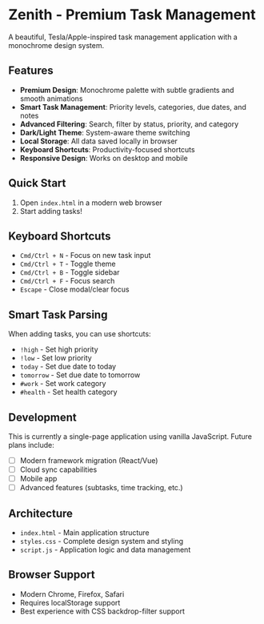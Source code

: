 # Zenith - Premium Task Management

A beautiful, Tesla/Apple-inspired task management application with a monochrome design system.

## Features

- **Premium Design**: Monochrome palette with subtle gradients and smooth animations
- **Smart Task Management**: Priority levels, categories, due dates, and notes
- **Advanced Filtering**: Search, filter by status, priority, and category
- **Dark/Light Theme**: System-aware theme switching
- **Local Storage**: All data saved locally in browser
- **Keyboard Shortcuts**: Productivity-focused shortcuts
- **Responsive Design**: Works on desktop and mobile

## Quick Start

1. Open `index.html` in a modern web browser
2. Start adding tasks!

## Keyboard Shortcuts

- `Cmd/Ctrl + N` - Focus on new task input
- `Cmd/Ctrl + T` - Toggle theme
- `Cmd/Ctrl + B` - Toggle sidebar
- `Cmd/Ctrl + F` - Focus search
- `Escape` - Close modal/clear focus

## Smart Task Parsing

When adding tasks, you can use shortcuts:

- `!high` - Set high priority
- `!low` - Set low priority
- `today` - Set due date to today
- `tomorrow` - Set due date to tomorrow
- `#work` - Set work category
- `#health` - Set health category

## Development

This is currently a single-page application using vanilla JavaScript. Future plans include:

- [ ] Modern framework migration (React/Vue)
- [ ] Cloud sync capabilities
- [ ] Mobile app
- [ ] Advanced features (subtasks, time tracking, etc.)

## Architecture

- `index.html` - Main application structure
- `styles.css` - Complete design system and styling
- `script.js` - Application logic and data management

## Browser Support

- Modern Chrome, Firefox, Safari
- Requires localStorage support
- Best experience with CSS backdrop-filter support